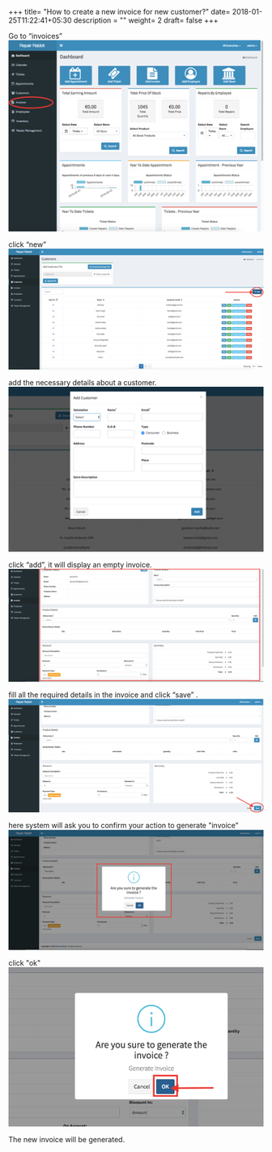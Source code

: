 +++
title= "How to create a new invoice for new customer?"
date= 2018-01-25T11:22:41+05:30
description = ""
weight= 2
draft= false
+++



Go to “invoices” 
![How to create a new invoice for new customers?](/images/invoice/how_to_generate_an_invoice_for_new_customer/go_to_invoice.png)

click “new” 
![How to create a new invoice for new customers?](/images/invoice/how_to_generate_an_invoice_for_new_customer/clcik_new.png)

add the necessary details about a customer. 
![How to create a new invoice for new customers?](/images/invoice/how_to_generate_an_invoice_for_new_customer/add_required_details_and_add.png)

click “add”, it will display an empty invoice.
![How to create a new invoice for new customers?](/images/invoice/how_to_generate_an_invoice_for_new_customer/add_the_details_in_invoice.png)

fill all the required details in the  invoice and click  “save” . 
![How to create a new invoice for new customers?](/images/invoice/how_to_generate_an_invoice_for_new_customer/click_save.png)

here system will ask you to confirm your action to generate "invoice"
![How to create a new invoice for new customers?](/images/invoice/how_to_generate_an_invoice_for_new_customer/system_will_ask_to_confirm_your_action.png)

click "ok"
![How to create a new invoice for new customers?](/images/invoice/how_to_generate_an_invoice_for_new_customer/click_ok.png)

The new invoice will be generated.